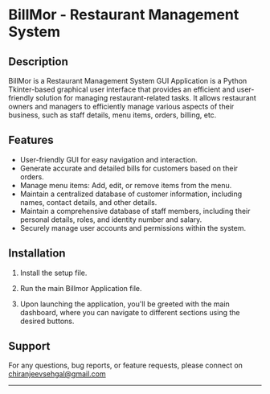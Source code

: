 # BillMor - Restaurant Management System

## Description

BillMor is a Restaurant Management System GUI Application is a Python Tkinter-based graphical user interface that provides an efficient and user-friendly solution for managing restaurant-related tasks. It allows restaurant owners and managers to efficiently manage various aspects of their business, such as staff details, menu items, orders, billing, etc.

## Features

- User-friendly GUI for easy navigation and interaction.
- Generate accurate and detailed bills for customers based on their orders.
- Manage menu items: Add, edit, or remove items from the menu.
- Maintain a centralized database of customer information, including names, contact details, and other details.
- Maintain a comprehensive database of staff members, including their personal details, roles, and identity number and salary.
- Securely manage user accounts and permissions within the system.

## Installation

1. Install the setup file.

2. Run the main Billmor Application file.

3. Upon launching the application, you'll be greeted with the main dashboard, where you can navigate to different sections using the desired buttons.


## Support

For any questions, bug reports, or feature requests, please connect on chiranjeevsehgal@gmail.com

---
